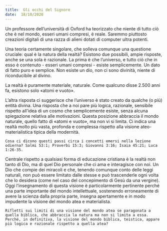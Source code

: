 ```yaml
---
title:  Gli occhi del Signore
date:  18/10/2020
---
```


Un professore dell’università di Oxford ha teorizzato che niente di tutto ciò che è nel mondo, esseri umani compresi, è reale. Saremmo piuttosto creazioni digitali di una razza di alieni dotati di computer ultra potenti. 

Una teoria certamente singolare, che solleva comunque una questione cruciale: qual è la natura della realtà? Esistono due possibili, ampie risposte, anche se una sola è razionale. La prima è che l’universo, e tutto ciò che in esso è contenuto - esseri umani compresi - esiste semplicemente. Un dato di fatto puro e semplice. Non esiste un dio, non ci sono divinità, niente di riconducibile al divino.

La realtà è puramente materiale, naturale. Come qualcuno disse 2.500 anni fa, esistono solo «atomi e vuoto».

L’altra risposta ci suggerisce che l’universo è stato creato da qualche (o più) entità divina. Una risposta che a noi pare più logica, razionale, sensibile rispetto all’idea di un cosmo che semplicemente esiste, senza alcuna spiegazione relativa alle motivazioni. Questa posizione abbraccia il mondo naturale, quello fatto di «atomi e vuoto», ma non vi si limita. Ci indica una realtà molto più vasta, profonda e complessa rispetto alla visione ateo-materialistica tipica della modernità.

`Cosa ci dicono questi passi circa i concetti emersi nella lezione odierna? Salmi 53:1; Proverbi 15:3; Giovanni 3:16; Isaia 45:21; Luca 1:26-35.`

Centrale rispetto a qualsiasi forma di educazione cristiana è la realtà non tanto di Dio, ma di quel Dio personale che ci ama e interagisce con noi. Un Dio che compie dei miracoli e che, tenendo comunque conto delle leggi naturali, non può essere limitato dalle stesse e può trascenderle ogni volta che lo desidera (come nel caso del concepimento di Gesù da una vergine). Oggi l’insegnamento di questa visione è particolarmente pertinente perché una parte importante del mondo intellettuale, sostenendo erroneamente di avere la scienza dalla propria parte, insegna apertamente e in modo impudente la visione del mondo atea e materialista.

`Rifletti sui limiti di una visione del mondo atea se paragonata a quella biblica, che abbraccia la natura ma non si limita a essa. Perché, in definitiva, la visione del mondo biblica, teistica, appare più logica e razionale rispetto a quella atea?`